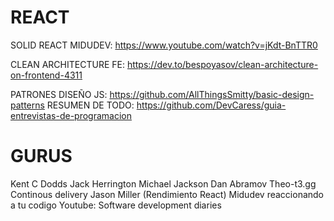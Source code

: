 # REACT

SOLID REACT MIDUDEV: https://www.youtube.com/watch?v=jKdt-BnTTR0

CLEAN ARCHITECTURE FE: https://dev.to/bespoyasov/clean-architecture-on-frontend-4311

PATRONES DISEÑO JS: https://github.com/AllThingsSmitty/basic-design-patterns
RESUMEN DE TODO: https://github.com/DevCaress/guia-entrevistas-de-programacion

# GURUS
Kent C Dodds
Jack Herrington
Michael Jackson
Dan Abramov
Theo-t3.gg
Continous delivery
Jason Miller (Rendimiento React)
Midudev reaccionando a tu codigo
Youtube: Software development diaries
